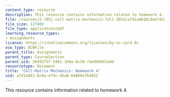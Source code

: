 ```yaml
---
content_type: resource
description: This resource contains information related to homework 4.
file: /courses/2-785j-cell-matrix-mechanics-fall-2014/a741a8618c0ae74cdba064866e764652_MIT2_785JF14_Homework_4.pdf
file_size: 127403
file_type: application/pdf
learning_resource_types:
- Assignments
license: https://creativecommons.org/licenses/by-nc-sa/4.0/
ocw_type: OCWFile
parent_title: Assignments
parent_type: CourseSection
parent_uid: 26d9375f-5d61-1b0a-6c50-7ae968841e8d
resourcetype: Document
title: 'Cell-Matrix Mechanics: Homework 4'
uid: a741a861-8c0a-e74c-dba0-64866e764652
---
```

This resource contains information related to homework 4.